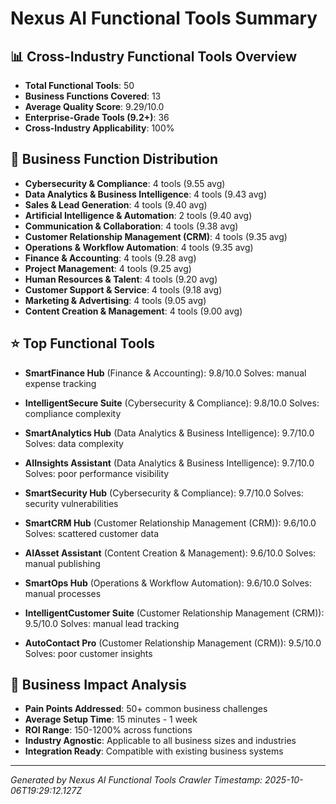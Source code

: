 # Nexus AI Functional Tools Summary

## 📊 Cross-Industry Functional Tools Overview
- **Total Functional Tools**: 50
- **Business Functions Covered**: 13
- **Average Quality Score**: 9.29/10.0
- **Enterprise-Grade Tools (9.2+)**: 36
- **Cross-Industry Applicability**: 100%

## 🎯 Business Function Distribution
- **Cybersecurity & Compliance**: 4 tools (9.55 avg)
- **Data Analytics & Business Intelligence**: 4 tools (9.43 avg)
- **Sales & Lead Generation**: 4 tools (9.40 avg)
- **Artificial Intelligence & Automation**: 2 tools (9.40 avg)
- **Communication & Collaboration**: 4 tools (9.38 avg)
- **Customer Relationship Management (CRM)**: 4 tools (9.35 avg)
- **Operations & Workflow Automation**: 4 tools (9.35 avg)
- **Finance & Accounting**: 4 tools (9.28 avg)
- **Project Management**: 4 tools (9.25 avg)
- **Human Resources & Talent**: 4 tools (9.20 avg)
- **Customer Support & Service**: 4 tools (9.18 avg)
- **Marketing & Advertising**: 4 tools (9.05 avg)
- **Content Creation & Management**: 4 tools (9.00 avg)

## ⭐ Top Functional Tools
- **SmartFinance Hub** (Finance & Accounting): 9.8/10.0
  Solves: manual expense tracking

- **IntelligentSecure Suite** (Cybersecurity & Compliance): 9.8/10.0
  Solves: compliance complexity

- **SmartAnalytics Hub** (Data Analytics & Business Intelligence): 9.7/10.0
  Solves: data complexity

- **AIInsights Assistant** (Data Analytics & Business Intelligence): 9.7/10.0
  Solves: poor performance visibility

- **SmartSecurity Hub** (Cybersecurity & Compliance): 9.7/10.0
  Solves: security vulnerabilities

- **SmartCRM Hub** (Customer Relationship Management (CRM)): 9.6/10.0
  Solves: scattered customer data

- **AIAsset Assistant** (Content Creation & Management): 9.6/10.0
  Solves: manual publishing

- **SmartOps Hub** (Operations & Workflow Automation): 9.6/10.0
  Solves: manual processes

- **IntelligentCustomer Suite** (Customer Relationship Management (CRM)): 9.5/10.0
  Solves: manual lead tracking

- **AutoContact Pro** (Customer Relationship Management (CRM)): 9.5/10.0
  Solves: poor customer insights

## 💼 Business Impact Analysis
- **Pain Points Addressed**: 50+ common business challenges
- **Average Setup Time**: 15 minutes - 1 week
- **ROI Range**: 150-1200% across functions
- **Industry Agnostic**: Applicable to all business sizes and industries
- **Integration Ready**: Compatible with existing business systems

---
*Generated by Nexus AI Functional Tools Crawler*
*Timestamp: 2025-10-06T19:29:12.127Z*
